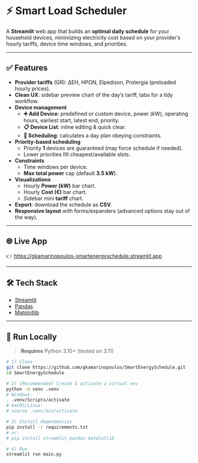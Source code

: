 # ⚡ Smart Load Scheduler

A **Streamlit** web app that builds an **optimal daily schedule** for your household devices, minimizing electricity cost based on your provider’s hourly tariffs, device time windows, and priorities.

---

## ✅ Features
- **Provider tariffs** (GR): ΔΕΗ, ΗΡΩΝ, Elpedison, Protergia (preloaded hourly prices).
- **Clean UX**: sidebar preview chart of the day’s tariff, tabs for a tidy workflow.
- **Device management**
  - **➕ Add Device**: predefined or custom device, power (kW), operating hours, earliest start, latest end, priority.
  - **📋 Device List**: inline editing & quick clear.
  - **📅 Scheduling**: calculates a day plan obeying constraints.
- **Priority-based scheduling**
  - Priority **1** devices are guaranteed (may force schedule if needed).
  - Lower priorities fill cheapest/available slots.
- **Constraints**
  - Time windows per device.
  - **Max total power** cap (default **3.5 kW**).
- **Visualizations**
  - Hourly **Power (kW)** bar chart.
  - Hourly **Cost (€)** bar chart.
  - Sidebar mini **tariff** chart.
- **Export**: download the schedule as **CSV**.
- **Responsive layout** with forms/expanders (advanced options stay out of the way).

---

## 🌐 Live App
👉 https://gkamarinopoulos-smartenergyschedule.streamlit.app

---

## 🛠️ Tech Stack
- [Streamlit](https://streamlit.io/)
- [Pandas](https://pandas.pydata.org/)
- [Matplotlib](https://matplotlib.org/)

---

## 🚀 Run Locally

> **Requires** Python 3.10+ (tested on 3.11)

```bash
# 1) Clone
git clone https://github.com/gkamarinopoulos/SmartEnergySchedule.git
cd SmartEnergySchedule

# 2) (Recommended) Create & activate a virtual env
python -m venv .venv
# Windows:
. .venv/Scripts/activate
# macOS/Linux:
# source .venv/bin/activate

# 3) Install dependencies
pip install -r requirements.txt
# or:
# pip install streamlit pandas matplotlib

# 4) Run
streamlit run main.py

